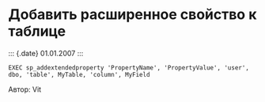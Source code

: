 Добавить расширенное свойство к таблице
=======================================

::: {.date}
01.01.2007
:::

    EXEC sp_addextendedproperty 'PropertyName', 'PropertyValue', 'user', dbo, 'table', MyTable, 'column', MyField

Автор: Vit

 
